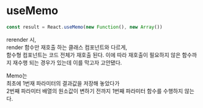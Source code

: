 # useMemo
```javascript
const result = React.useMemo(new Function(), new Array())
```

rerender 시,<br>
render 함수만 재호출 하는 클래스 컴포넌트와 다르게, <br>
함수형 컴포넌트는 코드 전체가 재호출 된다.
이에 따라 재호출이 필요하지 않은 함수까지 재수행 되는 경우가 있는데 이를 막고자 고안됐다.

Memo는 <br>
최초에 1번재 파라미터의 결과값을 저장해 놓았다가 <br>
2번째 파라미터 배열의 원소값이 변하기 전까지 1번째 파라미터 함수를 수행하지 않는다.


